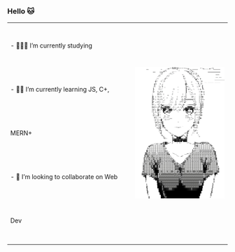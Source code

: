 ### Hello 🐱

  <table>
  <tr>
    <td style="line-height: 100px;">
- 👨🏻‍💻 I’m currently studying<br>
- 🚣🏻 I’m currently learning JS, C+, MERN+<br>
- 👯 I’m looking to collaborate on Web Dev<br>
    </td>
        <td>
<img src="./indebx.png" style = "height: 300px; width: auto;">
    </td>
  </tr>
</table>
